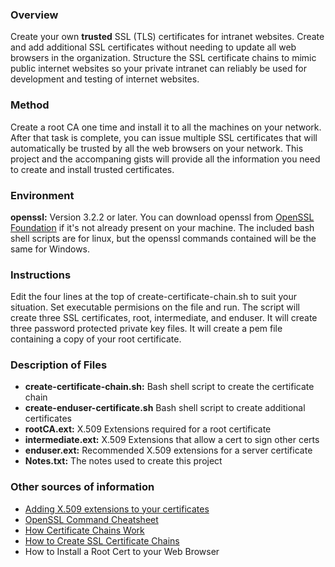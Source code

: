 ### Overview ###
 Create your own **trusted** SSL (TLS) certificates for intranet websites. Create and add additional SSL certificates  without needing to update all web browsers in the organization. Structure the SSL certificate chains to mimic public internet websites so your private intranet can reliably be used for development and testing of internet websites. 

### Method ###
Create a root CA one time and install it to all the machines on your network. After that task is complete, you can issue multiple SSL certificates that will automatically be trusted by all the web browsers on your network. This project and the accompaning gists will provide all the information you need to create and install trusted certificates.                          

### Environment ###
**openssl:** Version 3.2.2 or later. You can download openssl from [OpenSSL Foundation](https://openssl-foundation.org) if it's not already present on your machine. The included bash shell scripts are for linux, but the openssl commands contained will be the same for Windows.

### Instructions ###
Edit the four lines at the top of create-certificate-chain.sh to suit your situation.
Set executable permisions on the file and run. The script will create three SSL certificates, root, intermediate, and enduser. It will create three password protected private key files.
It will create a pem file containing a copy of your root certificate.

### Description of Files ###  
- **create-certificate-chain.sh:** Bash shell script to create the certificate chain
- **create-enduser-certificate.sh** Bash shell script to create additional certificates
- **rootCA.ext:** X.509 Extensions required for a root certificate
- **intermediate.ext:** X.509 Extensions that allow a cert to sign other certs
- **enduser.ext:** Recommended X.509 extensions for a server certificate
- **Notes.txt:** The notes used to create this project

### Other sources of information ###
- [Adding X.509 extensions to your certificates](https://www.golinuxcloud.com/add-x509-extensions-to-certificate-openssl/)
- [OpenSSL Command Cheatsheet](https://www.freecodecamp.org/news/openssl-command-cheatsheet-b441be1e8c4a/)
- [How Certificate Chains Work](https://gist.github.com/rickapps/46d6735f6cef593807939b617f1c900a)
- [How to Create SSL Certificate Chains](https://gist.github.com/rickapps/6a4381b72c0353649786db54ea401aee)
- How to Install a Root Cert to your Web Browser